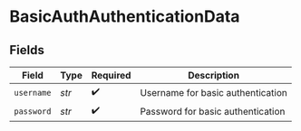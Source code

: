 # BasicAuthAuthenticationData


## Fields

| Field                             | Type                              | Required                          | Description                       |
| --------------------------------- | --------------------------------- | --------------------------------- | --------------------------------- |
| `username`                        | *str*                             | :heavy_check_mark:                | Username for basic authentication |
| `password`                        | *str*                             | :heavy_check_mark:                | Password for basic authentication |